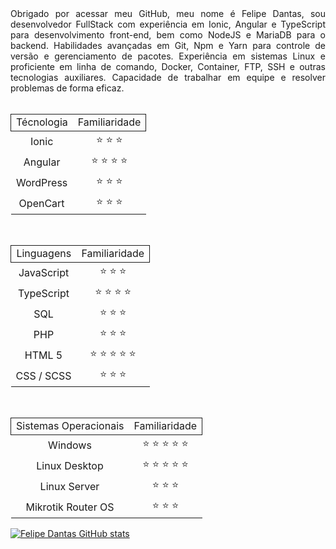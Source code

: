 <div style="text-align: justify;">
    Obrigado por acessar meu GitHub, meu nome é Felipe Dantas, sou desenvolvedor FullStack com experiência em Ionic, Angular e TypeScript para desenvolvimento front-end, bem como NodeJS e MariaDB para o backend. Habilidades avançadas em Git, Npm e Yarn para controle de versão e gerenciamento de pacotes. Experiência em sistemas Linux e proficiente em linha de comando, Docker, Container, FTP, SSH e outras tecnologias auxiliares. Capacidade de trabalhar em equipe e resolver problemas de forma eficaz.
</div>
<br>

<table style="width:100%; 
              text-align: center; ">
    <tr style="border: 1px solid">
        <td>Técnologia</td>
        <td>Familiaridade</td>
    </tr>
    <tr>
        <td>Ionic</td>
        <td>⭐ ⭐ ⭐</td>
    </tr>
    <tr>
        <td>Angular</td>
        <td>⭐ ⭐ ⭐ ⭐</td>
    </tr>
    <tr>
        <td>WordPress</td>
        <td>⭐ ⭐ ⭐</td>
    </tr>
    <tr>
        <td>OpenCart</td>
        <td>⭐ ⭐ ⭐</td>
    </tr>
</table>
<br>
<table style="width:100%; 
              text-align: center; ">
    <tr style="border: 1px solid">
        <td>Linguagens</td>
        <td>Familiaridade</td>
    </tr>
    <tr>
        <td>JavaScript</td>
        <td>⭐ ⭐ ⭐</td>
    </tr>
    <tr>
        <td>TypeScript</td>
        <td>⭐ ⭐ ⭐ ⭐</td>
    </tr>
    <tr>
        <td>SQL</td>
        <td>⭐ ⭐ ⭐</td>
    </tr>
    <tr>
        <td>PHP</td>
        <td>⭐ ⭐ ⭐</td>
    </tr>
    <tr>
        <td>HTML 5</td>
        <td>⭐ ⭐ ⭐ ⭐ ⭐</td>
    </tr>
    <tr>
        <td>CSS / SCSS</td>
        <td>⭐ ⭐ ⭐</td>
    </tr>
</table>
<br>
<table style="width:100%; 
              text-align: center; ">
    <tr style="border: 1px solid">
        <td>Sistemas Operacionais</td>
        <td>Familiaridade</td>
    </tr>
    <tr>
        <td>Windows</td>
        <td>⭐ ⭐ ⭐ ⭐ ⭐</td>
    </tr>
    <tr>
        <td>Linux Desktop</td>
        <td>⭐ ⭐ ⭐ ⭐ ⭐</td>
    </tr>
    <tr>
        <td>Linux Server</td>
        <td>⭐ ⭐ ⭐</td>
    </tr>
    <tr>
        <td>Mikrotik Router OS</td>
        <td>⭐ ⭐ ⭐</td>
    </tr>
</table>



[![Felipe Dantas GitHub stats](https://github-readme-stats.vercel.app/api?username=felp23)](https://github.com/felp23/github-readme-stats)